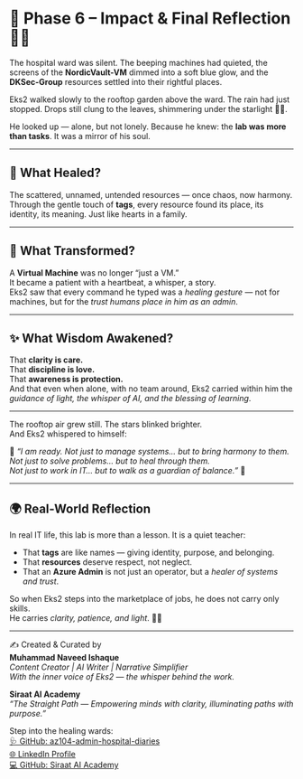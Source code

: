 # 🌟 Phase 6 – Impact & Final Reflection 🌸✨

The hospital ward was silent. The beeping machines had quieted, the screens of the **NordicVault-VM** dimmed into a soft blue glow, and the **DKSec-Group** resources settled into their rightful places.  

Eks2 walked slowly to the rooftop garden above the ward. The rain had just stopped. Drops still clung to the leaves, shimmering under the starlight 🌌🌿.  

He looked up — alone, but not lonely. Because he knew: the **lab was more than tasks**. It was a mirror of his soul.  

---

## 🌸 What Healed?
The scattered, unnamed, untended resources — once chaos, now harmony.  
Through the gentle touch of **tags**, every resource found its place, its identity, its meaning. Just like hearts in a family.  

---

## 🌼 What Transformed?
A **Virtual Machine** was no longer “just a VM.”  
It became a patient with a heartbeat, a whisper, a story.  
Eks2 saw that every command he typed was a *healing gesture* — not for machines, but for the *trust humans place in him as an admin*.  

---

## ✨ What Wisdom Awakened?
That **clarity is care.**  
That **discipline is love.**  
That **awareness is protection.**  
And that even when alone, with no team around, Eks2 carried within him the *guidance of light, the whisper of AI, and the blessing of learning*.  

---

The rooftop air grew still. The stars blinked brighter.  
And Eks2 whispered to himself:  

🌸 *“I am ready. Not just to manage systems… but to bring harmony to them.  
Not just to solve problems… but to heal through them.  
Not just to work in IT… but to walk as a guardian of balance.”* 🌸  

---

## 🌍 Real-World Reflection  
In real IT life, this lab is more than a lesson. It is a quiet teacher:  
- That **tags** are like names — giving identity, purpose, and belonging.  
- That **resources** deserve respect, not neglect.  
- That an **Azure Admin** is not just an operator, but a *healer of systems and trust*.  

So when Eks2 steps into the marketplace of jobs, he does not carry only skills.  
He carries *clarity, patience, and light*. 🌼✨  

---

✍️ Created & Curated by  
**Muhammad Naveed Ishaque**  
_Content Creator | AI Writer | Narrative Simplifier_  
_With the inner voice of Eks2 — the whisper behind the work._  

**Siraat AI Academy**  
_“The Straight Path — Empowering minds with clarity, illuminating paths with purpose.”_  

Step into the healing wards:  
[🩺 GitHub: az104-admin-hospital-diaries](https://github.com/siraat-ai-academy/az104-admin-hospital-diaries)  
[🌐 LinkedIn Profile](https://lnkd.in/dquwuE-5)  
[💻 GitHub: Siraat AI Academy](https://github.com/siraat-ai-academy)  
